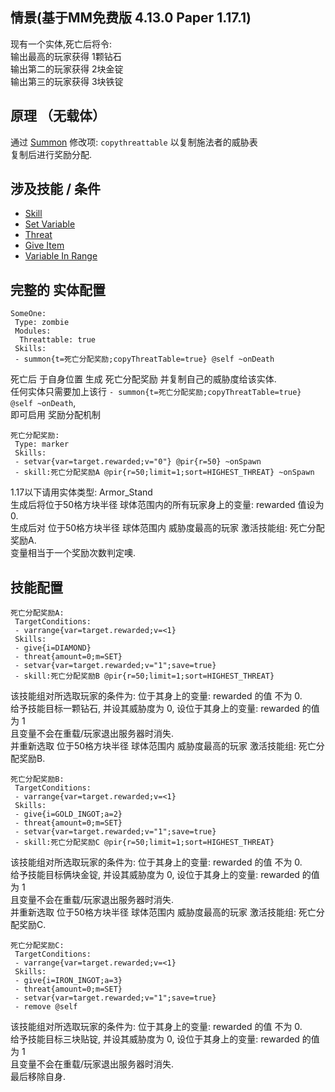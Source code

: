 情景(基于MM免费版 4.13.0 Paper 1.17.1)
------

现有一个实体,死亡后将令:  
输出最高的玩家获得 1颗钻石  
输出第二的玩家获得 2块金锭  
输出第三的玩家获得 3块铁锭

原理 （无载体）
------

通过 [Summon](/技能/列表/summon) 修改项: `copythreattable` 以复制施法者的威胁表  
复制后进行奖励分配.

涉及技能 / 条件
------

- [Skill](/技能/列表/skill)
- [Set Variable](/技能/列表/setvariable)
- [Threat](/技能/列表/threat)
- [Give Item](/技能/列表/giveitem)
- [Variable In Range](/条件/variableinrange)

完整的 实体配置
------

    SomeOne:
     Type: zombie
     Modules:
      Threattable: true
     Skills:
     - summon{t=死亡分配奖励;copyThreatTable=true} @self ~onDeath

死亡后 于自身位置 生成 死亡分配奖励 并复制自己的威胁度给该实体.  
任何实体只需要加上该行 `- summon{t=死亡分配奖励;copyThreatTable=true} @self ~onDeath`,  
即可启用 奖励分配机制

    死亡分配奖励:
     Type: marker
     Skills:
     - setvar{var=target.rewarded;v="0"} @pir{r=50} ~onSpawn
     - skill:死亡分配奖励A @pir{r=50;limit=1;sort=HIGHEST_THREAT} ~onSpawn

1.17以下请用实体类型: Armor_Stand  
生成后将位于50格方块半径 球体范围内的所有玩家身上的变量: rewarded 值设为 0.  
生成后对 位于50格方块半径 球体范围内 威胁度最高的玩家 激活技能组: 死亡分配奖励A.  
变量相当于一个奖励次数判定噢. 

技能配置
-------

    死亡分配奖励A:
     TargetConditions:
     - varrange{var=target.rewarded;v=<1}
     Skills:
     - give{i=DIAMOND}
     - threat{amount=0;m=SET}
     - setvar{var=target.rewarded;v="1";save=true}
     - skill:死亡分配奖励B @pir{r=50;limit=1;sort=HIGHEST_THREAT}

该技能组对所选取玩家的条件为: 位于其身上的变量: rewarded 的值 不为 0.  
给予技能目标一颗钻石, 并设其威胁度为 0, 设位于其身上的变量: rewarded 的值 为 1  
且变量不会在重载/玩家退出服务器时消失.  
并重新选取 位于50格方块半径 球体范围内 威胁度最高的玩家 激活技能组: 死亡分配奖励B.

    死亡分配奖励B:
     TargetConditions:
     - varrange{var=target.rewarded;v=<1}
     Skills:
     - give{i=GOLD_INGOT;a=2}
     - threat{amount=0;m=SET}
     - setvar{var=target.rewarded;v="1";save=true}
     - skill:死亡分配奖励C @pir{r=50;limit=1;sort=HIGHEST_THREAT}

该技能组对所选取玩家的条件为: 位于其身上的变量: rewarded 的值 不为 0.  
给予技能目标俩块金锭, 并设其威胁度为 0, 设位于其身上的变量: rewarded 的值 为 1  
且变量不会在重载/玩家退出服务器时消失.  
并重新选取 位于50格方块半径 球体范围内 威胁度最高的玩家 激活技能组: 死亡分配奖励C.

    死亡分配奖励C:
     TargetConditions:
     - varrange{var=target.rewarded;v=<1}
     Skills:
     - give{i=IRON_INGOT;a=3}
     - threat{amount=0;m=SET}
     - setvar{var=target.rewarded;v="1";save=true}
     - remove @self

该技能组对所选取玩家的条件为: 位于其身上的变量: rewarded 的值 不为 0.  
给予技能目标三块贴锭, 并设其威胁度为 0, 设位于其身上的变量: rewarded 的值 为 1  
且变量不会在重载/玩家退出服务器时消失.  
最后移除自身.
